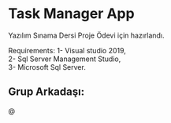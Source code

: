 # Task Manager App

Yazılım Sınama Dersi Proje Ödevi için hazırlandı.

Requirements:
1- Visual studio 2019, <br />
2- Sql Server Management Studio, <br />
3- Microsoft Sql Server. <br />

## Grup Arkadaşı: <br />
@
